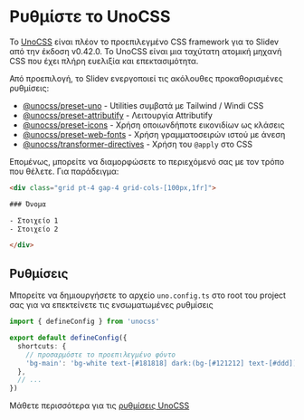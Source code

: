 # Ρυθμίστε το UnoCSS

<Environment type="node" />

Το [UnoCSS](https://unocss.dev) είναι πλέον το προεπιλεγμένο CSS framework για το Slidev από την έκδοση v0.42.0. Το UnoCSS είναι μια ταχύτατη ατομική μηχανή CSS που έχει πλήρη ευελιξία και επεκτασιμότητα.

Από προεπιλογή, το Slidev ενεργοποιεί τις ακόλουθες προκαθορισμένες ρυθμίσεις:

- [@unocss/preset-uno](https://unocss.dev/presets/uno) - Utilities συμβατά με Tailwind / Windi CSS
- [@unocss/preset-attributify](https://unocss.dev/presets/attributify) - Λειτουργία Attributify
- [@unocss/preset-icons](https://unocss.dev/presets/icons) - Χρήση οποιωνδήποτε εικονιδίων ως κλάσεις
- [@unocss/preset-web-fonts](https://unocss.dev/presets/web-fonts) - Χρήση γραμματοσειρών ιστού με άνεση
- [@unocss/transformer-directives](https://unocss.dev/transformers/directives) - Χρήση του `@apply` στο CSS

Επομένως, μπορείτε να διαμορφώσετε το περιεχόμενό σας με τον τρόπο που θέλετε. Για παράδειγμα:

```html
<div class="grid pt-4 gap-4 grid-cols-[100px,1fr]">

### Όνομα

- Στοιχείο 1
- Στοιχείο 2

</div>
```

## Ρυθμίσεις

Μπορείτε να δημιουργήσετε το αρχείο `uno.config.ts` στο root του project σας για να επεκτείνετε τις ενσωματωμένες ρυθμίσεις

```ts
import { defineConfig } from 'unocss'

export default defineConfig({
  shortcuts: {
    // προσαρμόστε το προεπιλεγμένο φόντο
    'bg-main': 'bg-white text-[#181818] dark:(bg-[#121212] text-[#ddd])',
  },
  // ...
})
```

Μάθετε περισσότερα για τις [ρυθμίσεις UnoCSS](https://unocss.dev/guide/config-file)

